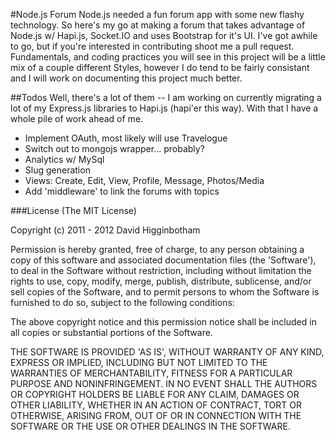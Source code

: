 #Node.js Forum
Node.js needed a fun forum app with some new flashy technology. So here's my go at making a forum that takes advantage of Node.js w/ Hapi.js, Socket.IO and uses Bootstrap for it's UI. I've got awhile to go, but if you're interested in contributing shoot me a pull request. Fundamentals, and coding practices you will see in this project will be a little mix of a couple different Styles, however I do tend to be fairly consistant and I will work on documenting this project much better.

##Todos
Well, there's a lot of them -- I am working on currently migrating a lot of my Express.js libraries to Hapi.js (hapi'er this way). With that I have a whole pile of work ahead of me.  

- Implement OAuth, most likely will use Travelogue
- Switch out to mongojs wrapper... probably?
- Analytics w/ MySql
- Slug generation
- Views: Create, Edit, View, Profile, Message, Photos/Media
- Add 'middleware' to link the forums with topics

###License
(The MIT License)

Copyright (c) 2011 - 2012 David Higginbotham

Permission is hereby granted, free of charge, to any person obtaining a copy of this software and associated documentation files (the 'Software'), to deal in the Software without restriction, including without limitation the rights to use, copy, modify, merge, publish, distribute, sublicense, and/or sell copies of the Software, and to permit persons to whom the Software is furnished to do so, subject to the following conditions:

The above copyright notice and this permission notice shall be included in all copies or substantial portions of the Software.

THE SOFTWARE IS PROVIDED 'AS IS', WITHOUT WARRANTY OF ANY KIND, EXPRESS OR IMPLIED, INCLUDING BUT NOT LIMITED TO THE WARRANTIES OF MERCHANTABILITY, FITNESS FOR A PARTICULAR PURPOSE AND NONINFRINGEMENT. IN NO EVENT SHALL THE AUTHORS OR COPYRIGHT HOLDERS BE LIABLE FOR ANY CLAIM, DAMAGES OR OTHER LIABILITY, WHETHER IN AN ACTION OF CONTRACT, TORT OR OTHERWISE, ARISING FROM, OUT OF OR IN CONNECTION WITH THE SOFTWARE OR THE USE OR OTHER DEALINGS IN THE SOFTWARE.

 